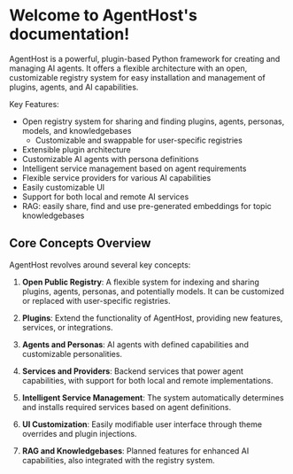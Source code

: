Welcome to AgentHost's documentation!
====================================

AgentHost is a powerful, plugin-based Python framework for creating and managing AI agents. It offers a flexible architecture with an open, customizable registry system for easy installation and management of plugins, agents, and AI capabilities.

Key Features:
- Open registry system for sharing and finding plugins, agents, personas, models, and knowledgebases
  - Customizable and swappable for user-specific registries
- Extensible plugin architecture
- Customizable AI agents with persona definitions
- Intelligent service management based on agent requirements
- Flexible service providers for various AI capabilities
- Easily customizable UI
- Support for both local and remote AI services
- RAG: easily share, find and use pre-generated embeddings for topic knowledgebases

Core Concepts Overview
----------------------

AgentHost revolves around several key concepts:

1. **Open Public Registry**: A flexible system for indexing and sharing plugins, agents, personas, and potentially models. It can be customized or replaced with user-specific registries.

2. **Plugins**: Extend the functionality of AgentHost, providing new features, services, or integrations.

3. **Agents and Personas**: AI agents with defined capabilities and customizable personalities.

4. **Services and Providers**: Backend services that power agent capabilities, with support for both local and remote implementations.

5. **Intelligent Service Management**: The system automatically determines and installs required services based on agent definitions.

6. **UI Customization**: Easily modifiable user interface through theme overrides and plugin injections.

7. **RAG and Knowledgebases**: Planned features for enhanced AI capabilities, also integrated with the registry system.
